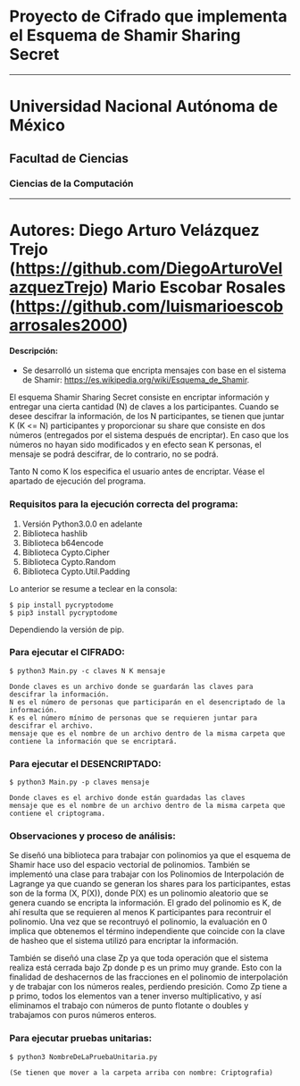 # Proyecto de Cifrado que implementa el Esquema de Shamir Sharing Secret
----
# Universidad Nacional Autónoma de México

## Facultad de Ciencias

### Ciencias de la Computación

----
Autores: Diego Arturo Velázquez Trejo (https://github.com/DiegoArturoVelazquezTrejo)
Mario Escobar Rosales (https://github.com/luismarioescobarrosales2000)
========================

#### Descripción:
  - Se desarrolló un sistema que encripta mensajes con base en el sistema de Shamir: https://es.wikipedia.org/wiki/Esquema_de_Shamir.

  El esquema Shamir Sharing Secret consiste en encriptar información y entregar una cierta cantidad (N) de claves a los participantes.
  Cuando se desee descifrar la información, de los N participantes, se tienen que juntar K (K <= N) participantes y proporcionar su share que consiste en dos números (entregados por el sistema después de encriptar).
  En caso que los números no hayan sido modificados y en efecto sean K personas, el mensaje se podrá descifrar, de lo contrario, no se podrá.

  Tanto N como K los especifica el usuario antes de encriptar. Véase el apartado de ejecución del programa.

### Requisitos para la ejecución correcta del programa:

  1) Versión Python3.0.0 en adelante
  2) Biblioteca hashlib
  3) Biblioteca b64encode
  4) Biblioteca Cypto.Cipher
  5) Biblioteca Cypto.Random
  6) Biblioteca Cypto.Util.Padding
  
  Lo anterior se resume a teclear en la consola: 
  ```
  $ pip install pycryptodome 
  $ pip3 install pycryptodome
  ```
  Dependiendo la versión de pip. 
  
### Para ejecutar el CIFRADO:
```
$ python3 Main.py -c claves N K mensaje

Donde claves es un archivo donde se guardarán las claves para descifrar la información.
N es el número de personas que participarán en el desencriptado de la información.
K es el número mínimo de personas que se requieren juntar para descifrar el archivo.
mensaje que es el nombre de un archivo dentro de la misma carpeta que contiene la información que se encriptará.
```
### Para ejecutar el DESENCRIPTADO:
```
$ python3 Main.py -p claves mensaje

Donde claves es el archivo donde están guardadas las claves  
mensaje que es el nombre de un archivo dentro de la misma carpeta que contiene el criptograma.

```

### Observaciones y proceso de análisis:

  Se diseñó una biblioteca para trabajar con polinomios ya que el esquema de Shamir hace uso del espacio vectorial de polinomios.
  También se implementó una clase para trabajar con los Polinomios de Interpolación de Lagrange ya que cuando se generan los shares para los participantes,
  estas son de la forma (X, P(X)), donde P(X) es un polinomio aleatorio que se genera cuando se encripta la información. El grado del polinomio es K, de ahí resulta
  que se requieren al menos K participantes para recontruir el polinomio. Una vez que se recontruyó el polinomio, la evaluación en 0 implica que obtenemos el término independiente que
  coincide con la clave de hasheo que el sistema utilizó para encriptar la información.

  También se diseñó una clase Zp ya que toda operación que el sistema realiza está cerrada bajo Zp donde p es un primo muy grande. Esto con la finalidad de deshacernos de las fracciones
  en el polinomio de interpolación y de trabajar con los números reales, perdiendo presición. Como Zp tiene a p primo, todos los elementos van a tener inverso multiplicativo, y así eliminamos el
  trabajo con números de punto flotante o doubles y trabajamos con puros números enteros. 

### Para ejecutar pruebas unitarias:
 ```
 $ python3 NombreDeLaPruebaUnitaria.py

 (Se tienen que mover a la carpeta arriba con nombre: Criptografia)
 ```

